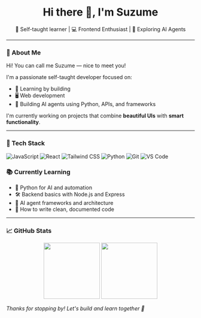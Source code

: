<h1 align="center">Hi there 👋, I'm Suzume</h1>

<p align="center">
  🌱 Self-taught learner | 💻 Frontend Enthusiast | 🤖 Exploring AI Agents
</p>

---

### 🚀 About Me

Hi! You can call me Suzume — nice to meet you!

I'm a passionate self-taught developer focused on:
- 🧠 Learning by building
- 🖥️ Web development 
- 🤖 Building AI agents using Python, APIs, and frameworks

I'm currently working on projects that combine **beautiful UIs** with **smart functionality**.

---

### 🧰 Tech Stack

![JavaScript](https://img.shields.io/badge/-JavaScript-F7DF1E?logo=javascript&logoColor=000)
![React](https://img.shields.io/badge/-React-61DAFB?logo=react&logoColor=000)
![Tailwind CSS](https://img.shields.io/badge/-Tailwind-06B6D4?logo=tailwindcss&logoColor=fff)
![Python](https://img.shields.io/badge/-Python-3776AB?logo=python&logoColor=fff)
![Git](https://img.shields.io/badge/-Git-F05032?logo=git&logoColor=fff)
![VS Code](https://img.shields.io/badge/-VSCode-007ACC?logo=visual-studio-code&logoColor=fff)


### 📚 Currently Learning

- 🧩 Python for AI and automation
- 🛠️ Backend basics with Node.js and Express
- 🧠 AI agent frameworks and architecture
- 📘 How to write clean, documented code

---

### 📈 GitHub Stats

<p align="center">
  <img src="https://github-readme-stats.vercel.app/api?username=yourusername&show_icons=true&theme=radical" height="150" />
  <img src="https://github-readme-stats.vercel.app/api/top-langs/?username=yourusername&layout=compact&theme=radical" height="150" />
</p>



_Thanks for stopping by! Let's build and learn together 🚀_

